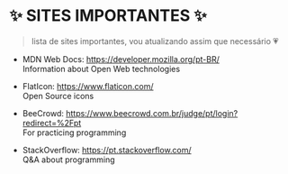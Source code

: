 # ✨ SITES IMPORTANTES ✨
> lista de sites importantes, vou atualizando assim que necessário 💗

- MDN Web  Docs: https://developer.mozilla.org/pt-BR/ <br>
Information about Open Web technologies

- FlatIcon: https://www.flaticon.com/ <br>
Open Source icons

- BeeCrowd: https://www.beecrowd.com.br/judge/pt/login?redirect=%2Fpt <br>
For practicing programming

- StackOverflow: https://pt.stackoverflow.com/ <br>
Q&A about programming
